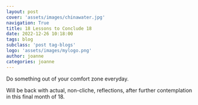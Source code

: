 ```yaml
---
layout: post
cover: 'assets/images/chinawater.jpg'
navigation: True
title: 18 Lessons to Conclude 18
date: 2022-12-26 10:18:00
tags: blog
subclass: 'post tag-blogs'
logo: 'assets/images/mylogo.png'
author: joanne
categories: joanne
---
```


Do something out of your comfort zone everyday.

Will be back with actual, non-cliche, reflections, after further contemplation
in this final month of 18.